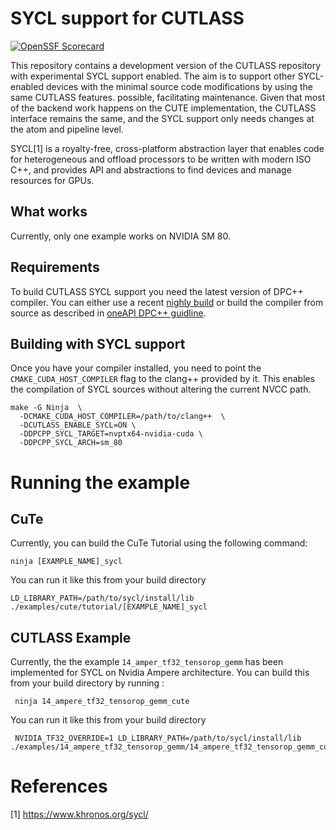 # SYCL support for CUTLASS

[![OpenSSF Scorecard](https://api.scorecard.dev/projects/github.com/codeplaysoftware/cutlass-fork/badge)](https://scorecard.dev/viewer/?uri=github.com/codeplaysoftware/cutlass-fork)

This repository contains a development version of the CUTLASS repository
with experimental SYCL support enabled. The aim is to
support other SYCL-enabled devices with the minimal source code modifications by using the same CUTLASS features.
possible, facilitating maintenance.
Given that most of the backend work happens on the CUTE implementation,
the CUTLASS interface remains the same, and the SYCL support only needs 
changes at the atom and pipeline level.

SYCL[1] is a royalty-free, cross-platform abstraction layer that enables
code for heterogeneous and offload processors to be written with modern 
ISO C++, and provides API and abstractions to find devices and manage 
resources for GPUs. 

## What works

Currently, only one example works on NVIDIA SM 80.

## Requirements
 
To build CUTLASS SYCL support you need the latest version of DPC++ compiler. You can either use a recent [nighly build](https://github.com/intel/llvm/releases)
or build the compiler from source as described in [oneAPI DPC++ guidline]((https://github.com/intel/llvm/blob/sycl/sycl/doc/GetStartedGuide.md#build-dpc-toolchain-with-support-for-nvidia-cuda)).

## Building with SYCL support
Once you have your compiler installed, you need to point the
`CMAKE_CUDA_HOST_COMPILER` flag to the clang++ provided by it.
This enables the compilation of SYCL sources without altering the current NVCC path.

```
make -G Ninja  \
  -DCMAKE_CUDA_HOST_COMPILER=/path/to/clang++  \
  -DCUTLASS_ENABLE_SYCL=ON \
  -DDPCPP_SYCL_TARGET=nvptx64-nvidia-cuda \
  -DDPCPP_SYCL_ARCH=sm_80
```


# Running the example

## CuTe 
Currently, you can build the CuTe Tutorial using the following command: 

```
ninja [EXAMPLE_NAME]_sycl
```

You can run it like this from your build directory

```
LD_LIBRARY_PATH=/path/to/sycl/install/lib ./examples/cute/tutorial/[EXAMPLE_NAME]_sycl
```

## CUTLASS Example
 Currently, the the example `14_amper_tf32_tensorop_gemm` has been implemented for SYCL on Nvidia Ampere architecture. You can build this from your build directory by running :
 ```
  ninja 14_ampere_tf32_tensorop_gemm_cute
 ```
 You can run it like this from your build directory
 ```
  NVIDIA_TF32_OVERRIDE=1 LD_LIBRARY_PATH=/path/to/sycl/install/lib ./examples/14_ampere_tf32_tensorop_gemm/14_ampere_tf32_tensorop_gemm_cute
 ```

# References

[1] https://www.khronos.org/sycl/
